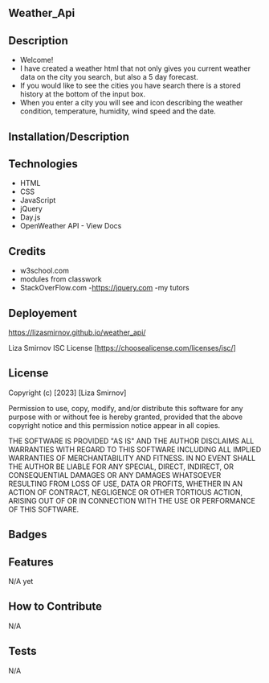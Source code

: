 
## Weather_Api

## Description

- Welcome!
- I have created a weather html that not only gives you current weather data on the city you search, but also a 5 day forecast.
- If you would like to see the cities you have search there is a stored history at the bottom of the input box.
- When you enter a city you will see and icon describing the weather condition, temperature, humidity, wind speed and the date. 


## Installation/Description

## Technologies

- HTML
- CSS
- JavaScript
- jQuery
- Day.js
- OpenWeather API - View Docs


## Credits

- w3school.com 
- modules from classwork
- StackOverFlow.com
-https://jquery.com
-my tutors

## Deployement
https://lizasmirnov.github.io/weather_api/

Liza Smirnov
ISC License [https://choosealicense.com/licenses/isc/]

## License

Copyright (c) [2023] [Liza Smirnov]

Permission to use, copy, modify, and/or distribute this software for any
purpose with or without fee is hereby granted, provided that the above
copyright notice and this permission notice appear in all copies.

THE SOFTWARE IS PROVIDED "AS IS" AND THE AUTHOR DISCLAIMS ALL WARRANTIES WITH
REGARD TO THIS SOFTWARE INCLUDING ALL IMPLIED WARRANTIES OF MERCHANTABILITY
AND FITNESS. IN NO EVENT SHALL THE AUTHOR BE LIABLE FOR ANY SPECIAL, DIRECT,
INDIRECT, OR CONSEQUENTIAL DAMAGES OR ANY DAMAGES WHATSOEVER RESULTING FROM
LOSS OF USE, DATA OR PROFITS, WHETHER IN AN ACTION OF CONTRACT, NEGLIGENCE OR
OTHER TORTIOUS ACTION, ARISING OUT OF OR IN CONNECTION WITH THE USE OR
PERFORMANCE OF THIS SOFTWARE.

## Badges


## Features

N/A yet

## How to Contribute

N/A

## Tests

N/A
